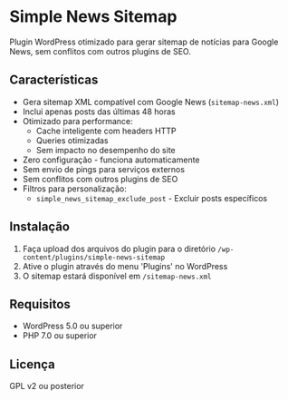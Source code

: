 # Simple News Sitemap

Plugin WordPress otimizado para gerar sitemap de notícias para Google News, sem conflitos com outros plugins de SEO.

## Características

- Gera sitemap XML compatível com Google News (`sitemap-news.xml`)
- Inclui apenas posts das últimas 48 horas
- Otimizado para performance:
  - Cache inteligente com headers HTTP
  - Queries otimizadas
  - Sem impacto no desempenho do site
- Zero configuração - funciona automaticamente
- Sem envio de pings para serviços externos
- Sem conflitos com outros plugins de SEO
- Filtros para personalização:
  - `simple_news_sitemap_exclude_post` - Excluir posts específicos

## Instalação

1. Faça upload dos arquivos do plugin para o diretório `/wp-content/plugins/simple-news-sitemap`
2. Ative o plugin através do menu 'Plugins' no WordPress
3. O sitemap estará disponível em `/sitemap-news.xml`

## Requisitos

- WordPress 5.0 ou superior
- PHP 7.0 ou superior

## Licença

GPL v2 ou posterior
